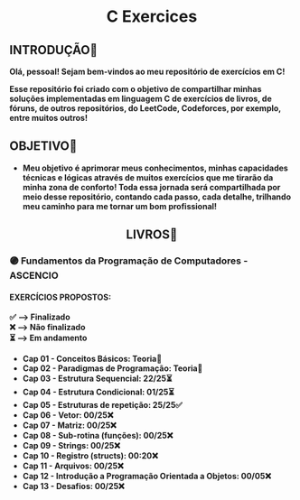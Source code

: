 <h1 align="center"> C Exercices </h1>

<h2> INTRODUÇÃO🌱 </h2>
<p> <strong>

Olá, pessoal! Sejam bem-vindos ao meu repositório de exercícios em C!

Esse repositório foi criado com o objetivo de compartilhar minhas soluções implementadas em linguagem C de exercícios de livros, de fóruns, de outros repositórios, do LeetCode, Codeforces, por exemplo, entre muitos outros!

</strong> </p>

<h2> OBJETIVO🎯 </h2>

<p> <strong>

- Meu objetivo é aprimorar meus conhecimentos, minhas capacidades técnicas e lógicas através de muitos exercícios que me tirarão da minha zona de conforto! Toda essa jornada será compartilhada por meio desse repositório, contando cada passo, cada detalhe, trilhando meu caminho para me tornar um bom profissional!
</strong> </p>

<h2 align="center"> LIVROS📕 </h2>

<h3> 🟣 Fundamentos da Programação de Computadores - ASCENCIO </h3>
<h4> EXERCÍCIOS PROPOSTOS: </h4>

<p> <strong>
✅ --> Finalizado <br>
❌ --> Não finalizado <br>
⏳ --> Em andamento

- Cap 01 - Conceitos Básicos: Teoria📖 <br>
- Cap 02 - Paradigmas de Programação: Teoria📖 <br>
- Cap 03 - Estrutura Sequencial: 22/25⏳<br>
- Cap 04 - Estrutura Condicional: 01/25⏳<br>
- Cap 05 - Estruturas de repetição: 25/25✅ <br>
- Cap 06 - Vetor: 00/25❌<br>
- Cap 07 - Matriz: 00/25❌<br>
- Cap 08 - Sub-rotina (funções): 00/25❌<br>
- Cap 09 - Strings: 00/25❌<br>
- Cap 10 - Registro (structs): 00:20❌<br>
- Cap 11 - Arquivos: 00/25❌<br>
- Cap 12 - Introdução a Programação Orientada a Objetos: 00/05❌<br>
- Cap 13 - Desafios: 00/25❌<br>

<strong/> </p>
